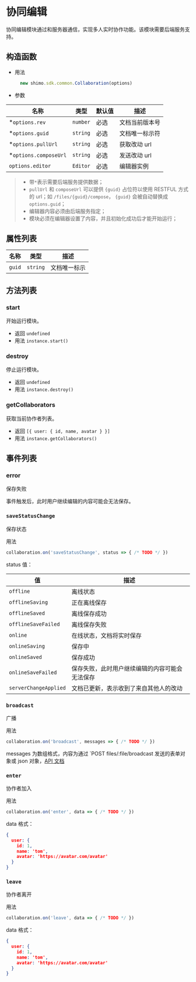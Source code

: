 # 协同编辑

协同编辑模块通过和服务器通信，实现多人实时协作功能。该模块需要后端服务支持。

## 构造函数

* 用法

  ```js
    new shimo.sdk.common.Collaboration(options)
  ```

* 参数

|名称|类型|默认值|描述|
| -- | -- | -- | -- |
| *`options.rev` | `number` | 必选 | 文档当前版本号 |
| *`options.guid` | `string` | 必选 | 文档唯一标示符 |
| *`options.pullUrl` | `string` | 必选 | 获取改动 url |
| *`options.composeUrl` | `string` | 必选 | 发送改动 url |
| `options.editor` | `Editor` | 必选 | 编辑器实例 |


> * 带`*`表示需要后端服务提供数据；
> * `pullUrl` 和 `composeUrl` 可以提供 `{guid}` 占位符以使用 RESTFUL 方式的 url；如 `/files/{guid}/compose`， `{guid}` 会被自动替换成 `options.guid`；
> * 编辑器内容必须由后端服务指定；
> * 模块必须在编辑器设置了内容，并且初始化成功后才能开始运行；


## 属性列表

|名称|类型|描述|
| -- | -- | -- |
| `guid` | `string` | 文档唯一标示 |

## 方法列表

### start
  开始运行模块。

  * 返回 `undefined`
  * 用法 `instance.start()`

### destroy
  停止运行模块。

  * 返回 `undefined`
  * 用法 `instance.destroy()`

### getCollaborators
  获取当前协作者列表。

  * 返回 `[{ user: { id, name, avatar } }]`
  * 用法 `instance.getCollaborators()`


## 事件列表

### error
  保存失败

  事件触发后，此时用户继续编辑的内容可能会无法保存。


### `saveStatusChange`
  保存状态

  用法

```js
collaboration.on('saveStatusChange', status => { /* TODO */ })
```

  status 值：

|值|描述|
|--|--|
|`offline`|离线状态|
|`offlineSaving`|正在离线保存|
|`offlineSaved`|离线保存成功|
|`offlineSaveFailed`|离线保存失败|
|`online`|在线状态，文档将实时保存|
|`onlineSaving`|保存中|
|`onlineSaved`|保存成功|
|`onlineSaveFailed`|保存失败，此时用户继续编辑的内容可能会无法保存|
|`serverChangeApplied`|文档已更新，表示收到了来自其他人的改动|

### `broadcast`
  广播

  用法

```js
collaboration.on('broadcast', messages => { /* TODO */ })
```

messages 为数组格式，内容为通过 `POST files/:file/broadcast 发送的表单对象或 json 对象，[API 文档](/server/file.md#广播)

### `enter`
  协作者加入

  用法

```js
collaboration.on('enter', data => { /* TODO */ })
```

data 格式：

```json
{
  user: {
    id: 1,
    name: 'tom',
    avatar: 'https://avatar.com/avatar'
  }
}
```

### `leave`
  协作者离开

  用法

```js
collaboration.on('leave', data => { /* TODO */ })
```

data 格式：

```json
{
  user: {
    id: 1,
    name: 'tom',
    avatar: 'https://avatar.com/avatar'
  }
}
```
